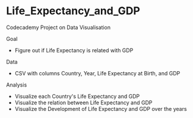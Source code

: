 # Life_Expectancy_and_GDP
Codecademy Project on Data Visualisation

Goal
- Figure out if Life Expectancy is related with GDP

Data
- CSV with columns Country, Year, Life Expectancy at Birth, and GDP

Analysis
- Visualize each Country's Life Expectancy and GDP
- Visualize the relation between Life Expectancy and GDP
- Visualize the Development of Life Expectancy and GDP over the years